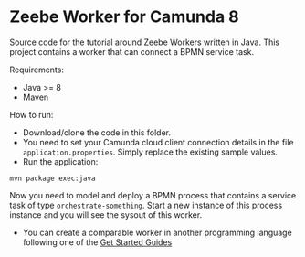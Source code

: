 # Zeebe Worker for Camunda 8

Source code for the tutorial around Zeebe Workers written in Java.
This project contains a worker that can connect a BPMN service task.

Requirements:

* Java >= 8
* Maven

How to run:

* Download/clone the code in this folder.
* You need to set your Camunda cloud client connection details in the file `application.properties`. Simply replace the existing sample values.
* Run the application:

```
mvn package exec:java
```

Now you need to model and deploy a BPMN process that contains a service task of type `orchestrate-something`. Start a new instance of this process instance and you will see the sysout of this worker.

- You can create a comparable worker in another programming language following one of the [Get Started Guides](https://github.com/camunda-cloud/camunda-cloud-get-started)
